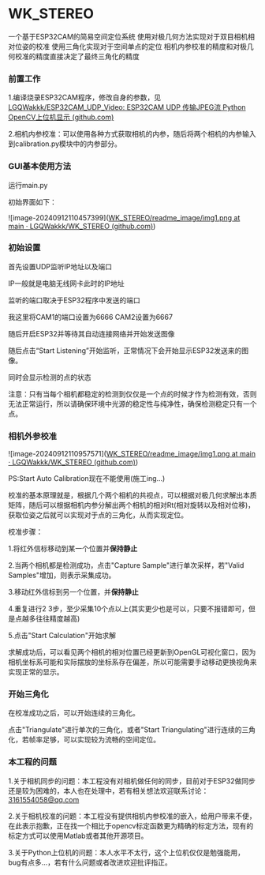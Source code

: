 # WK_STEREO

一个基于ESP32CAM的简易空间定位系统
使用对极几何方法实现对于双目相机相对位姿的校准
使用三角化实现对于空间单点的定位
相机内参校准的精度和对极几何校准的精度直接决定了最终三角化的精度

### 前置工作

1.编译烧录ESP32CAM程序，修改自身的参数，见[LGQWakkk/ESP32CAM_UDP_Video: ESP32CAM UDP 传输JPEG流 Python OpenCV上位机显示 (github.com)](https://github.com/LGQWakkk/ESP32CAM_UDP_Video)

2.相机内参校准：可以使用各种方式获取相机的内参，随后将两个相机的内参输入到calibration.py模块中的内参部分。

### GUI基本使用方法

运行main.py

初始界面如下：

![image-20240912110457399]([WK_STEREO/readme_image/img1.png at main · LGQWakkk/WK_STEREO (github.com)](https://github.com/LGQWakkk/WK_STEREO/blob/main/readme_image/img1.png))

### 初始设置

首先设置UDP监听IP地址以及端口

IP一般就是电脑无线网卡此时的IP地址 

监听的端口取决于ESP32程序中发送的端口

我这里将CAM1的端口设置为6666 CAM2设置为6667

随后开启ESP32并等待其自动连接网络并开始发送图像

随后点击“Start Listening”开始监听，正常情况下会开始显示ESP32发送来的图像。

同时会显示检测的点的状态

注意：只有当每个相机都稳定的检测到仅仅是一个点的时候才作为检测有效，否则无法正常运行，所以请确保环境中光源的稳定性与纯净性，确保检测稳定只有一个点。

### 相机外参校准

![image-20240912110957571]([WK_STEREO/readme_image/img1.png at main · LGQWakkk/WK_STEREO (github.com)](https://github.com/LGQWakkk/WK_STEREO/blob/main/readme_image/img2.png))

PS:Start Auto Calibration现在不能使用(施工ing...)

校准的基本原理就是，根据几个两个相机的共视点，可以根据对极几何求解出本质矩阵，随后可以根据相机内参分解出两个相机的相对Rt(相对旋转以及相对位移)，获取位姿之后就可以实现对于点的三角化，从而实现定位。

校准步骤：

1.将红外信标移动到某一个位置并**保持静止**

2.当两个相机都是检测成功，点击"Capture Sample"进行单次采样，若"Valid Samples"增加，则表示采集成功。

3.移动红外信标到另一个位置，并**保持静止**

4.重复进行2 3步，至少采集10个点以上(其实更少也是可以，只要不报错即可，但是点越多往往精度越高)

5.点击"Start Calculation"开始求解

求解成功后，可以看见两个相机的相对位置已经更新到OpenGL可视化窗口，因为相机坐标系可能和实际摆放的坐标系存在偏差，所以可能需要手动移动更换视角来实现正常的显示。

### 开始三角化

在校准成功之后，可以开始连续的三角化。

点击"Triangulate"进行单次的三角化，或者"Start Triangulating"进行连续的三角化，若帧率足够，可以实现较为流畅的空间定位。

### 本工程的问题

1.关于相机同步的问题：本工程没有对相机做任何的同步，目前对于ESP32做同步还是较为困难的，本人也在处理中，若有相关想法欢迎联系讨论：3161554058@qq.com

2.关于相机校准的问题：本工程没有提供相机内参校准的嵌入，给用户带来不便，在此表示抱歉，正在找一个相比于opencv标定函数更为精确的标定方法，现有的标定方式可以使用Matlab或者其他开源项目。

3.关于Python上位机的问题：本人水平不太行，这个上位机仅仅是勉强能用，bug有点多...，若有什么问题或者改进欢迎批评指正。

